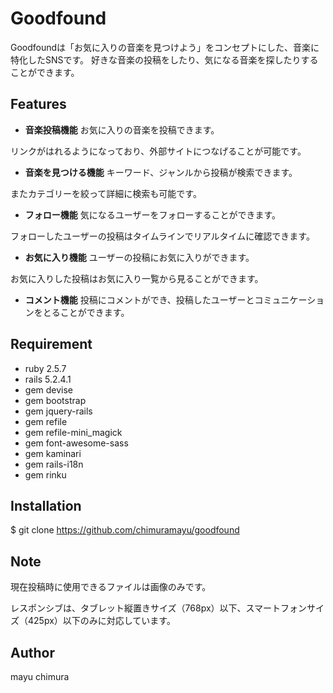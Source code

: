 # Goodfound
 
Goodfoundは「お気に入りの音楽を見つけよう」をコンセプトにした、音楽に特化したSNSです。
好きな音楽の投稿をしたり、気になる音楽を探したりすることができます。
 
## Features

* **音楽投稿機能**
お気に入りの音楽を投稿できます。

リンクがはれるようになっており、外部サイトにつなげることが可能です。

* **音楽を見つける機能**
キーワード、ジャンルから投稿が検索できます。

またカテゴリーを絞って詳細に検索も可能です。

* **フォロー機能**
気になるユーザーをフォローすることができます。

フォローしたユーザーの投稿はタイムラインでリアルタイムに確認できます。

* **お気に入り機能**
ユーザーの投稿にお気に入りができます。

お気に入りした投稿はお気に入り一覧から見ることができます。

* **コメント機能**
投稿にコメントができ、投稿したユーザーとコミュニケーションをとることができます。
 
## Requirement

* ruby 2.5.7 
* rails 5.2.4.1
* gem devise
* gem bootstrap
* gem jquery-rails
* gem refile
* gem refile-mini_magick
* gem font-awesome-sass
* gem kaminari
* gem rails-i18n
* gem rinku
 
## Installation

$ git clone https://github.com/chimuramayu/goodfound
 
## Note

現在投稿時に使用できるファイルは画像のみです。

レスポンシブは、タブレット縦置きサイズ（768px）以下、スマートフォンサイズ（425px）以下のみに対応しています。
  
## Author

mayu chimura
